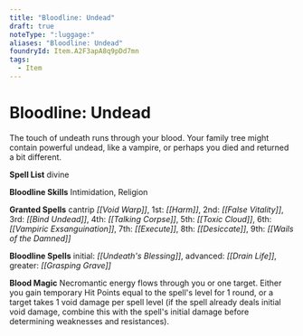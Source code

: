 ```yaml
---
title: "Bloodline: Undead"
draft: true
noteType: ":luggage:"
aliases: "Bloodline: Undead"
foundryId: Item.A2F3apA8q9pDd7mn
tags:
  - Item
---
```


# Bloodline: Undead

The touch of undeath runs through your blood. Your family tree might contain powerful undead, like a vampire, or perhaps you died and returned a bit different.

**Spell List** divine

**Bloodline Skills** Intimidation, Religion

**Granted Spells** cantrip _[[Void Warp]]_, 1st: _[[Harm]]_, 2nd: _[[False Vitality]]_, 3rd: _[[Bind Undead]]_, 4th: _[[Talking Corpse]]_, 5th: _[[Toxic Cloud]]_, 6th: _[[Vampiric Exsanguination]]_, 7th: _[[Execute]]_, 8th: _[[Desiccate]]_, 9th: _[[Wails of the Damned]]_

**Bloodline Spells** initial: _[[Undeath's Blessing]]_, advanced: _[[Drain Life]]_, greater: _[[Grasping Grave]]_

**Blood Magic** Necromantic energy flows through you or one target. Either you gain temporary Hit Points equal to the spell's level for 1 round, or a target takes 1 void damage per spell level (if the spell already deals initial void damage, combine this with the spell's initial damage before determining weaknesses and resistances).

